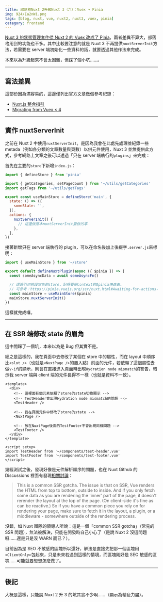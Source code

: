 ```yaml
---
title: 部落格Nuxt 2升級Nuxt 3（六）：Vuex → Pinia
img: 924/Ia2nWi.png
tags: [blog, nuxt, vue, nuxt2, nuxt3, vuex, pinia]
category: frontend
---
```


[Nuxt 3 的狀態管理套件從 Nuxt 2 的 Vuex 改成了 Pinia](https://nuxt.com/docs/getting-started/state-management#using-third-party-libraries)，兩者差異不算大，部落格用到的功能也不多。其中比較要注意的就是 Nuxt 3 不再提供`nuxtServerInit`方法，若需要在 server 端初始化一些資料的話，就要透過其他作法來完成。

<!--more-->

本來以為升級起來不會太困難，但踩了個小坑……。

---

## 寫法差異

這部份因為滿容易的，這邊僅列出官方文章做個參考紀錄：

- [Nuxt.js 整合指引](https://pinia.vuejs.org/ssr/nuxt.html)
- [Migrating from Vuex ≤ 4](https://pinia.vuejs.org/cookbook/migration-vuex.html)

---

## 實作 nuxtServerInit

之前在 Nuxt 2 中使用`nuxtServerInit`，是因為我會在此處先處理並紀錄一些 metada（例如各分類的文章數量與頁數）以供元件使用，Nuxt 3 並無提供此方式，參考網路上文章之後可以透過「只在 server 端執行的`plugins`」來完成：

首先在主要的`store`下新增`index.js`：

```js [store/index.js]
import { defineStore } from 'pinia'

import { getCategories, setPageCount } from '~/utils/getCategories'
import getTags from '~/utils/getTags'

export const useMainStore = defineStore('main', {
  state: () => ({
    someState: '',
  }),
  actions: {
    nuxtServerInit() {
      // 這邊做原本nuxtServerInit要做的事
    },
  },
})
```

接著新增只在 server 端執行的 plugin，可以在命名後加上後綴字`.server.js`來標明：

```js [plugins/init.server.js]
import { useMainStore } from '~/store'

export default defineNuxtPlugin(async ({ $pinia }) => {
  const someAsyncData = await someAsyncFn()

  // 這邊引用前段宣告的store，記得要把context的$pinia傳進去。
  // 可參考：https://pinia.vuejs.org/ssr/nuxt.html#Awaiting-for-actions-in-pages
  const mainStore = useMainStore($pinia)
  mainStore.nuxtServerInit()
})
```

這樣就完成囉。

---

## 在 SSR 端修改 state 的眉角

這中間踩了一個坑，本來以為是 Bug 但其實不是。

總之是這樣的，我在頁面中去修改了某個在 store 中的屬性，而在 layout 中順序比`<slot />`（也就是`<NuxtPage />`的置入點）前面的元件，若依賴了這個屬性去做`v-if`的顯示，則會在直接進入頁面時出現`Hydration node mismatch`的警告，暗示我 server 端與 client 端的元件長得不一樣（也就是資料不一致）。

```vue [layouts/default.vue]
<template>
  <div>
    <!-- 這裡面有個元素依賴了store的state切換顯示 -->
    <!-- TestHeader會出現Hydration node mismatch的問題 -->
    <TestHeader />

    <!-- 我在頁面元件中修改了store的state -->
    <NuxtPage />

    <!-- 放在NuxtPage後面的TestFooter不會出現同樣問題 -->
    <TestFooter />
  </div>
</template>

<script setup>
import TestHeader from '~/components/test-header.vue'
import TestFooter from '~/components/test-footer.vue'
</script>
```

幾經測試之後，發現好像是元件解析順序的問題，也在 Nuxt Github 的 Discussions 裡面有發現[相關討論](https://github.com/nuxt/nuxt/discussions/17011)：

> This is a common SSR gotcha. The issue is that on SSR, Vue renders the HTML from top to bottom, outside to inside. And if you only fetch some data as you are rendering the 'inner' part of the page, it doesn't rerender the layout at the top of the page. (On client-side it's fine as can be reactive.) So if you have a common piece you rely on for rendering your page, make sure to fetch it in the layout, a plugin, or a middleware - somewhere outside of the rendering process.

沒錯，如 Nuxt 團隊的領導人所說：這是一個「common SSR gotcha」（常見的 SSR 問題），無法被解決，只能在開發時自己小心了（是說 Nuxt 2 沒這問題呀……還是只是沒 WARN 而已？）。

目前因為是 SEO 不敏感的區塊所以還好，解法是直接先把那一個區塊用`<ClientOnly>`包起來，只是未來若遇到這樣的情境，而區塊剛好是 SEO 敏感的區塊……可能就要想想怎麼做了。

---

## 後記

大概是這樣，只能說 Nuxt 2 升 3 的坑其實不少啊……（顯示為精疲力盡）。
